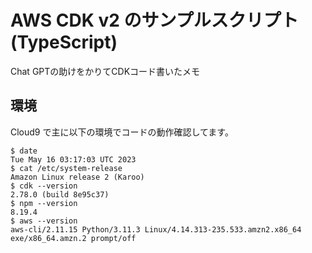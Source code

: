 # AWS CDK v2 のサンプルスクリプト(TypeScript)

Chat GPTの助けをかりてCDKコード書いたメモ

## 環境

Cloud9 で主に以下の環境でコードの動作確認してます。

```console
$ date
Tue May 16 03:17:03 UTC 2023
$ cat /etc/system-release
Amazon Linux release 2 (Karoo)
$ cdk --version
2.78.0 (build 8e95c37)
$ npm --version 
8.19.4
$ aws --version
aws-cli/2.11.15 Python/3.11.3 Linux/4.14.313-235.533.amzn2.x86_64 exe/x86_64.amzn.2 prompt/off
```

